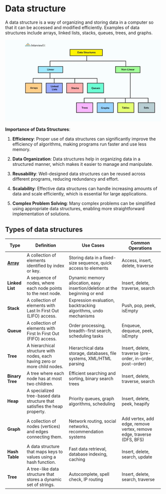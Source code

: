 # Data structure
A data structure is a way of organizing and storing data in a computer so that it can be accessed and modified efficiently. Examples of data structures include arrays, linked lists, stacks, queues, trees, and graphs.

![datastructure](../assets/data-structure.webp)

**Importance of Data Structures**:

1. **Efficiency**: Proper use of data structures can significantly improve the efficiency of algorithms, making programs run faster and use less memory.

2. **Data Organization**: Data structures help in organizing data in a structured manner, which makes it easier to manage and manipulate.

3. **Reusability**: Well-designed data structures can be reused across different programs, reducing redundancy and effort.

4. **Scalability**: Effective data structures can handle increasing amounts of data and scale efficiently, which is essential for large applications.

5. **Complex Problem Solving**: Many complex problems can be simplified using appropriate data structures, enabling more straightforward implementation of solutions.


## Types of data structures

| Type           | Definition                                                                 | Use Cases                                         | Common Operations                             |
|----------------|-----------------------------------------------------------------------------|--------------------------------------------------|-----------------------------------------------|
| [**Array**](./array.md)      | A collection of elements identified by index or key.                       | Storing data in a fixed-size sequence, quick access to elements | Access, insert, delete, traverse             |
| **Linked List**| A sequence of nodes, where each node points to the next node.             | Dynamic memory allocation, easy insertion/deletion at the beginning or end | Insert, delete, traverse, search             |
| **Stack**      | A collection of elements with Last In First Out (LIFO) access.            | Expression evaluation, backtracking algorithms, undo mechanisms | Push, pop, peek, isEmpty                     |
| **Queue**      | A collection of elements with First In First Out (FIFO) access.           | Order processing, breadth-first search, scheduling tasks | Enqueue, dequeue, peek, isEmpty              |
| **Tree**       | A hierarchical structure with nodes, each having zero or more child nodes.| Hierarchical data storage, databases, file systems, XML/HTML parsing | Insert, delete, traverse (pre-order, in-order, post-order) |
| **Binary Tree**| A tree where each node has at most two children.                          | Efficient searching and sorting, binary search trees | Insert, delete, traverse, search             |
| **Heap**       | A specialized tree-based data structure that satisfies the heap property. | Priority queues, graph algorithms, scheduling   | Insert, delete, peek, heapify                |
| **Graph**      | A collection of nodes (vertices) and edges connecting them.               | Network routing, social networks, recommendation systems | Add vertex, add edge, remove vertex, remove edge, traverse (DFS, BFS) |
| **Hash Table** | A data structure that maps keys to values using a hash function.          | Fast data retrieval, database indexing, caching  | Insert, delete, search, update               |
| **Tree**       | A tree-like data structure that stores a dynamic set of strings.          | Autocomplete, spell check, IP routing            | Insert, delete, search, traverse             |


